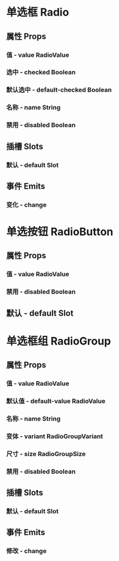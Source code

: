 <!--
 * @Author: Quarter
 * @Date: 2022-02-25 05:47:10
 * @LastEditTime: 2022-03-02 07:30:13
 * @LastEditors: Quarter
 * @Description: 单选框说明文档
 * @FilePath: /t-ui-kit/documents/docs/Radio/README.md
-->
<script setup>
import { /* defineComponent */ ComponentDemo } from "documents/components";
</script>

# 单选框 Radio

## 属性 Props

### 值 - value <t-tag theme="primary" variant="light">RadioValue</t-tag>

<component-demo url="/documents/docs/Radio/RadioValueDemo.vue"></component-demo>

### 选中 - checked <t-tag theme="primary" variant="light">Boolean</t-tag>

<component-demo url="/documents/docs/Radio/RadioCheckedDemo.vue"></component-demo>

### 默认选中 - default-checked <t-tag theme="primary" variant="light">Boolean</t-tag>

<component-demo url="/documents/docs/Radio/RadioDefaultCheckedDemo.vue"></component-demo>

### 名称 - name <t-tag theme="primary" variant="light">String</t-tag>

<component-demo url="/documents/docs/Radio/RadioNameDemo.vue"></component-demo>

### 禁用 - disabled <t-tag theme="primary" variant="light">Boolean</t-tag>

<component-demo url="/documents/docs/Radio/RadioDisabledDemo.vue"></component-demo>

## 插槽 Slots

### 默认 - default <t-tag theme="primary" variant="light">Slot</t-tag>

<component-demo url="/documents/docs/Radio/RadioDefaultSlotDemo.vue"></component-demo>

## 事件 Emits

### 变化 - change

<component-demo url="/documents/docs/Radio/RadioEmitChangeDemo.vue"></component-demo>

# 单选按钮 RadioButton

## 属性 Props

### 值 - value <t-tag theme="primary" variant="light">RadioValue</t-tag>

<component-demo url="/documents/docs/Radio/RadioButtonValueDemo.vue"></component-demo>

### 禁用 - disabled <t-tag theme="primary" variant="light">Boolean</t-tag>

<component-demo url="/documents/docs/Radio/RadioButtonDisabledDemo.vue"></component-demo>

## 默认 - default <t-tag theme="primary" variant="light">Slot</t-tag>

<component-demo url="/documents/docs/Radio/RadioButtonDefaultSlotDemo.vue"></component-demo>

# 单选框组 RadioGroup

## 属性 Props

### 值 - value <t-tag theme="primary" variant="light">RadioValue</t-tag>

<component-demo url="/documents/docs/Radio/RadioGroupValueDemo.vue"></component-demo>

### 默认值 - default-value <t-tag theme="primary" variant="light">RadioValue</t-tag>

<component-demo url="/documents/docs/Radio/RadioGroupDefaultValueDemo.vue"></component-demo>

### 名称 - name <t-tag theme="primary" variant="light">String</t-tag>

<component-demo url="/documents/docs/Radio/RadioGroupNameDemo.vue"></component-demo>

### 变体 - variant <t-tag theme="primary" variant="light">RadioGroupVariant</t-tag>

<component-demo url="/documents/docs/Radio/RadioGroupVariantDemo.vue"></component-demo>

### 尺寸 - size <t-tag theme="primary" variant="light">RadioGroupSize</t-tag>

<component-demo url="/documents/docs/Radio/RadioGroupSizeDemo.vue"></component-demo>

### 禁用 - disabled <t-tag theme="primary" variant="light">Boolean</t-tag>

<component-demo url="/documents/docs/Radio/RadioGroupDisabledDemo.vue"></component-demo>

## 插槽 Slots

### 默认 - default <t-tag theme="primary" variant="light">Slot</t-tag>

<component-demo url="/documents/docs/Radio/RadioGroupDefaultSlotDemo.vue"></component-demo>

## 事件 Emits

### 修改 - change

<component-demo url="/documents/docs/Radio/RadioGroupEmitChangeDemo.vue"></component-demo>